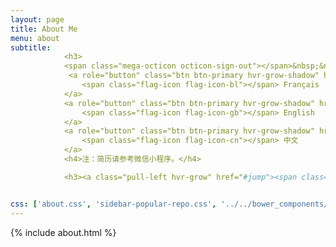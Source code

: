 ```yaml
---
layout: page
title: About Me
menu: about
subtitle:  
            <h3>
            <span class="mega-octicon octicon-sign-out"></span>&nbsp;&nbsp; Download My CV</h3>
             <a role="button" class="btn btn-primary hvr-grow-shadow" href="/assets/files/1.jpg" target="_blanks">
                <span class="flag-icon flag-icon-bl"></span> Français
            </a>
            <a role="button" class="btn btn-primary hvr-grow-shadow" href="/assets/files/2.jpg" target="_blanks">
                <span class="flag-icon flag-icon-gb"></span> English
            </a>
            <a role="button" class="btn btn-primary hvr-grow-shadow" href="/assets/files/3.jpg" target="_blanks">
                <span class="flag-icon flag-icon-cn"></span> 中文
            </a>
            <h4>注：简历请参考微信小程序。</h4>

            <h3><a class="pull-left hvr-grow" href="#jump"><span class="mega-octicon octicon-mail"></span>   联系我</a></h3>


css: ['about.css', 'sidebar-popular-repo.css', '../../bower_components/flag-icon-css/css/flag-icon.min.css']
---
```


{% include about.html %}
